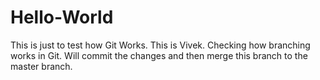# Hello-World
This is just to test how Git Works.
This is Vivek. Checking how branching works in Git. Will commit the changes and then merge this branch to the master branch.
